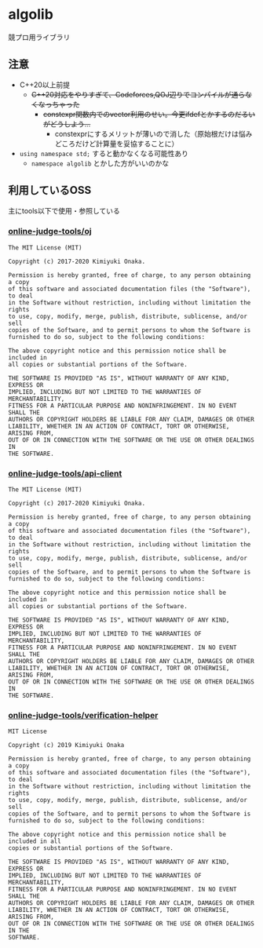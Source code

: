 # algolib
競プロ用ライブラリ

## 注意
- C++20以上前提
  - ~~C++20対応をやりすぎて、Codeforces,QOJ辺りでコンパイルが通らなくなっちゃった~~
    - ~~constexpr関数内でのvector利用のせい。今更ifdefとかするのだるいがどうしよう...~~ 
      - constexprにするメリットが薄いので消した（原始根だけは悩みどころだけど計算量を妥協することに）
- `using namespace std;` すると動かなくなる可能性あり
  - `namespace algolib` とかした方がいいのかな

## 利用しているOSS
主にtools以下で使用・参照している

### [online-judge-tools/oj](https://github.com/online-judge-tools/oj)
```
The MIT License (MIT)

Copyright (c) 2017-2020 Kimiyuki Onaka.

Permission is hereby granted, free of charge, to any person obtaining a copy
of this software and associated documentation files (the "Software"), to deal
in the Software without restriction, including without limitation the rights
to use, copy, modify, merge, publish, distribute, sublicense, and/or sell
copies of the Software, and to permit persons to whom the Software is
furnished to do so, subject to the following conditions:

The above copyright notice and this permission notice shall be included in
all copies or substantial portions of the Software.

THE SOFTWARE IS PROVIDED "AS IS", WITHOUT WARRANTY OF ANY KIND, EXPRESS OR
IMPLIED, INCLUDING BUT NOT LIMITED TO THE WARRANTIES OF MERCHANTABILITY,
FITNESS FOR A PARTICULAR PURPOSE AND NONINFRINGEMENT. IN NO EVENT SHALL THE
AUTHORS OR COPYRIGHT HOLDERS BE LIABLE FOR ANY CLAIM, DAMAGES OR OTHER
LIABILITY, WHETHER IN AN ACTION OF CONTRACT, TORT OR OTHERWISE, ARISING FROM,
OUT OF OR IN CONNECTION WITH THE SOFTWARE OR THE USE OR OTHER DEALINGS IN
THE SOFTWARE.
```

### [online-judge-tools/api-client](https://github.com/online-judge-tools/api-client)
```
The MIT License (MIT)

Copyright (c) 2017-2020 Kimiyuki Onaka.

Permission is hereby granted, free of charge, to any person obtaining a copy
of this software and associated documentation files (the "Software"), to deal
in the Software without restriction, including without limitation the rights
to use, copy, modify, merge, publish, distribute, sublicense, and/or sell
copies of the Software, and to permit persons to whom the Software is
furnished to do so, subject to the following conditions:

The above copyright notice and this permission notice shall be included in
all copies or substantial portions of the Software.

THE SOFTWARE IS PROVIDED "AS IS", WITHOUT WARRANTY OF ANY KIND, EXPRESS OR
IMPLIED, INCLUDING BUT NOT LIMITED TO THE WARRANTIES OF MERCHANTABILITY,
FITNESS FOR A PARTICULAR PURPOSE AND NONINFRINGEMENT. IN NO EVENT SHALL THE
AUTHORS OR COPYRIGHT HOLDERS BE LIABLE FOR ANY CLAIM, DAMAGES OR OTHER
LIABILITY, WHETHER IN AN ACTION OF CONTRACT, TORT OR OTHERWISE, ARISING FROM,
OUT OF OR IN CONNECTION WITH THE SOFTWARE OR THE USE OR OTHER DEALINGS IN
THE SOFTWARE.
```

### [online-judge-tools/verification-helper](https://github.com/online-judge-tools/verification-helper)
```
MIT License

Copyright (c) 2019 Kimiyuki Onaka

Permission is hereby granted, free of charge, to any person obtaining a copy
of this software and associated documentation files (the "Software"), to deal
in the Software without restriction, including without limitation the rights
to use, copy, modify, merge, publish, distribute, sublicense, and/or sell
copies of the Software, and to permit persons to whom the Software is
furnished to do so, subject to the following conditions:

The above copyright notice and this permission notice shall be included in all
copies or substantial portions of the Software.

THE SOFTWARE IS PROVIDED "AS IS", WITHOUT WARRANTY OF ANY KIND, EXPRESS OR
IMPLIED, INCLUDING BUT NOT LIMITED TO THE WARRANTIES OF MERCHANTABILITY,
FITNESS FOR A PARTICULAR PURPOSE AND NONINFRINGEMENT. IN NO EVENT SHALL THE
AUTHORS OR COPYRIGHT HOLDERS BE LIABLE FOR ANY CLAIM, DAMAGES OR OTHER
LIABILITY, WHETHER IN AN ACTION OF CONTRACT, TORT OR OTHERWISE, ARISING FROM,
OUT OF OR IN CONNECTION WITH THE SOFTWARE OR THE USE OR OTHER DEALINGS IN THE
SOFTWARE.
```
